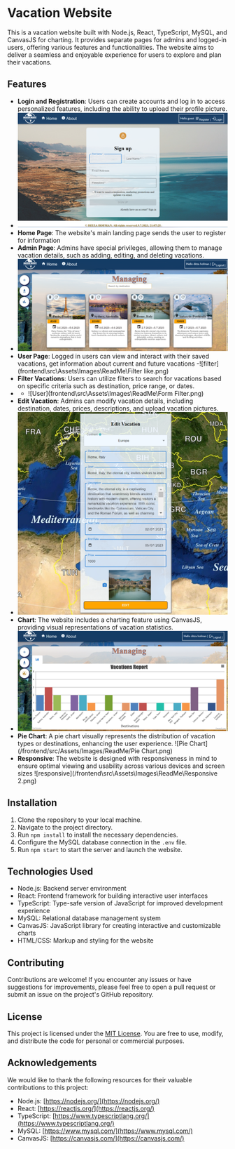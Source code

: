# Vacation Website

This is a vacation website built with Node.js, React, TypeScript, MySQL, and CanvasJS for charting. It provides separate pages for admins and logged-in users, offering various features and functionalities. The website aims to deliver a seamless and enjoyable experience for users to explore and plan their vacations.

## Features

- **Login and Registration**: Users can create accounts and log in to access personalized features, including the ability to upload their profile picture.
- ![register](frontend\src\Assets\Images\ReadMe\Register.png)
- **Home Page**: The website's main landing page sends the user to register for information
- **Admin Page**: Admins have special privileges, allowing them to manage vacation details, such as adding, editing, and deleting vacations.
- ![Managing](frontend\src\Assets\Images\ReadMe\Managing.png)
- **User Page**: Logged in users can view and interact with their saved vacations, get information about current and future vacations
-![filter](frontend\src\Assets\Images\ReadMe\Filter like.png)
- **Filter Vacations**: Users can utilize filters to search for vacations based on specific criteria such as destination, price range, or dates.
- - ![User](frontend\src\Assets\Images\ReadMe\Form Filter.png)
- **Edit Vacation**: Admins can modify vacation details, including destination, dates, prices, descriptions, and upload vacation pictures.
-  ![Edit Vacation](frontend\src\Assets\Images\ReadMe\Edit.png)
- **Chart**: The website includes a charting feature using CanvasJS, providing visual representations of vacation statistics.
-   ![Chart](frontend\src\Assets\Images\ReadMe\Chart.png)
- **Pie Chart**: A pie chart visually represents the distribution of vacation types or destinations, enhancing the user experience.
   ![Pie Chart](/frontend/src/Assets/Images/ReadMe/Pie Chart.png)
- **Responsive**: The website is designed with responsiveness in mind to ensure optimal viewing and usability across various devices and screen sizes
   ![responsive](/frontend\src\Assets\Images\ReadMe\Responsive 2.png)
  
## Installation

1. Clone the repository to your local machine.
2. Navigate to the project directory.
3. Run `npm install` to install the necessary dependencies.
4. Configure the MySQL database connection in the `.env` file.
5. Run `npm start` to start the server and launch the website.

## Technologies Used

- Node.js: Backend server environment
- React: Frontend framework for building interactive user interfaces
- TypeScript: Type-safe version of JavaScript for improved development experience
- MySQL: Relational database management system
- CanvasJS: JavaScript library for creating interactive and customizable charts
- HTML/CSS: Markup and styling for the website

## Contributing

Contributions are welcome! If you encounter any issues or have suggestions for improvements, please feel free to open a pull request or submit an issue on the project's GitHub repository.

## License

This project is licensed under the [MIT License](https://opensource.org/licenses/MIT). You are free to use, modify, and distribute the code for personal or commercial purposes.

## Acknowledgements

We would like to thank the following resources for their valuable contributions to this project:

- Node.js: [https://nodejs.org/](https://nodejs.org/)
- React: [https://reactjs.org/](https://reactjs.org/)
- TypeScript: [https://www.typescriptlang.org/](https://www.typescriptlang.org/)
- MySQL: [https://www.mysql.com/](https://www.mysql.com/)
- CanvasJS: [https://canvasjs.com/](https://canvasjs.com/)


